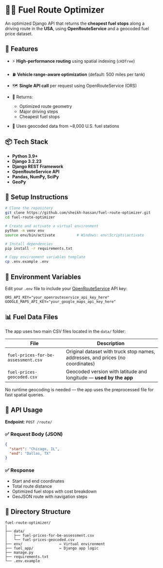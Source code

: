 # 🚗⛽ Fuel Route Optimizer

An optimized Django API that returns the **cheapest fuel stops** along a driving route in the **USA**, using **OpenRouteService** and a geocoded fuel price dataset.


## 🔧 Features

* ⚡ **High-performance routing** using spatial indexing (`cKDTree`)
* ⛽ **Vehicle range-aware optimization** (default: 500 miles per tank)
* 🗺️ **Single API call** per request using OpenRouteService (ORS)
* 🧭 Returns:

  * Optimized route geometry
  * Major driving steps
  * Cheapest fuel stops
* 📍 Uses geocoded data from \~8,000 U.S. fuel stations


## 📦 Tech Stack

* **Python 3.9+**
* **Django 3.2.23**
* **Django REST Framework**
* **OpenRouteService API**
* **Pandas, NumPy, SciPy**
* **GeoPy**


## 🚀 Setup Instructions

```bash
# Clone the repository
git clone https://github.com/sheikh-hassan/fuel-route-optimizer.git
cd fuel-route-optimizer

# Create and activate a virtual environment
python -m venv env
source env/bin/activate          # Windows: env\Scripts\activate

# Install dependencies
pip install -r requirements.txt

# Copy environment variables template
cp .env.example .env
```


## 🔐 Environment Variables

Edit your `.env` file to include your [OpenRouteService](https://openrouteservice.org/dev/#/signup) API key:

```env
ORS_API_KEY="your_openrouteservice_api_key_here"
GOOGLE_MAPS_API_KEY="your_google_maps_api_key_here"
```


## 📊 Fuel Data Files

The app uses two main CSV files located in the `data/` folder:

| File                                | Description                                                                    |
| ----------------------------------- | ------------------------------------------------------------------------------ |
| `fuel-prices-for-be-assessment.csv` | Original dataset with truck stop names, addresses, and prices (no coordinates) |
| `fuel-prices-geocoded.csv`          | Geocoded version with latitude and longitude — **used by the app**             |

No runtime geocoding is needed — the app uses the preprocessed file for fast spatial queries.

## 🧪 API Usage

**Endpoint**: `POST /route/`

### ✅ Request Body (JSON)

```json
{
  "start": "Chicago, IL",
  "end": "Dallas, TX"
}
```

### ✅ Response

* Start and end coordinates
* Total route distance
* Optimized fuel stops with cost breakdown
* GeoJSON route with navigation steps


## 📁 Directory Structure

```
fuel-route-optimizer/
│
├── data/
│   ├── fuel-prices-for-be-assessment.csv
│   └── fuel-prices-geocoded.csv
├── env/                 ← Virtual environment
├── fuel_app/            ← Django app logic
├── manage.py
├── requirements.txt
└── .env.example
```
